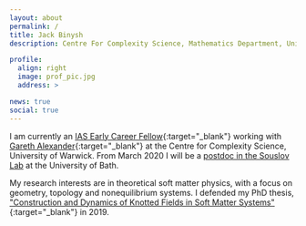 ```yaml
---
layout: about
permalink: /
title: Jack Binysh 
description: Centre For Complexity Science, Mathematics Department, University of Warwick.

profile:
  align: right
  image: prof_pic.jpg
  address: >

news: true
social: true 
---
```

I am currently an [IAS Early Career Fellow](https://warwick.ac.uk/fac/cross_fac/ias/about/community){:target="\_blank"} working with [Gareth Alexander](https://warwick.ac.uk/fac/sci/physics/staff/academic/galexander/){:target="\_blank"} at the Centre for Complexity Science, University of Warwick. From March 2020 I will be a [postdoc in the Souslov Lab](https://people.bath.ac.uk/as3764/authors/jack/) at the University of Bath.

My research interests are in theoretical soft matter physics, with a focus on geometry, topology and nonequilibrium systems. I defended my PhD thesis, ["Construction and Dynamics of Knotted Fields in Soft Matter Systems"](https://github.com/jackbinysh/Thesis){:target="\_blank"} in 2019. 

